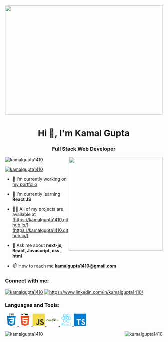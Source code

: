 <img width='100%' height='350px' src='https://media.istockphoto.com/id/1193278024/vector/application-of-smartphone-with-business-graph-and-analytics-data-on-isometric-mobile-phone.jpg?s=612x612&w=0&k=20&c=cV3zqN7LAi6_qAqW45_vZMg7HVRSt4_2NV-SRJ-FK04='/>
<h1 align="center">Hi 👋, I'm Kamal Gupta</h1>
<h3 align="center">Full Stack Web Developer</h3>
<img align='right' width='300px' height="300px" src='https://www.shutterstock.com/image-vector/software-design-over-white-background-260nw-277084379.jpg'/>
<p align="left"> <img src="https://komarev.com/ghpvc/?username=kamalgupta1410&label=Profile%20views&color=0e75b6&style=flat" alt="kamalgupta1410" /> </p>

<p align="left"> <a href="https://twitter.com/kamalgupta1410" target="blank"><img src="https://img.shields.io/twitter/follow/kamalgupta1410?logo=twitter&style=for-the-badge" alt="kamalgupta1410" /></a> </p>

- 🔭 I’m currently working on [my portfolio](https://kamalgupta1410.github.io/)

- 🌱 I’m currently learning **React JS**

- 👨‍💻 All of my projects are available at [https://kamalgupta1410.github.io/](https://kamalgupta1410.github.io/)

- 💬 Ask me about **next-js, React, Javascript, css , html**

- 📫 How to reach me **kamalgupta1410@gmail.com**

<h3 align="left">Connect with me:</h3>
<p align="left">
<a href="https://twitter.com/kamalgupta1410" target="blank"><img align="center" src="https://raw.githubusercontent.com/rahuldkjain/github-profile-readme-generator/master/src/images/icons/Social/twitter.svg" alt="kamalgupta1410" height="30" width="40" /></a>
<a href="https://linkedin.com/in/https://www.linkedin.com/in/kamalgupta1410/" target="blank"><img align="center" src="https://raw.githubusercontent.com/rahuldkjain/github-profile-readme-generator/master/src/images/icons/Social/linked-in-alt.svg" alt="https://www.linkedin.com/in/kamalgupta1410/" height="30" width="40" /></a>
</p>

<h3 align="left">Languages and Tools:</h3>
<p align="left"> <a href="https://www.w3schools.com/css/" target="_blank" rel="noreferrer"> <img src="https://raw.githubusercontent.com/devicons/devicon/master/icons/css3/css3-original-wordmark.svg" alt="css3" width="40" height="40"/> </a> <a href="https://www.w3.org/html/" target="_blank" rel="noreferrer"> <img src="https://raw.githubusercontent.com/devicons/devicon/master/icons/html5/html5-original-wordmark.svg" alt="html5" width="40" height="40"/> </a> <a href="https://developer.mozilla.org/en-US/docs/Web/JavaScript" target="_blank" rel="noreferrer"> <img src="https://raw.githubusercontent.com/devicons/devicon/master/icons/javascript/javascript-original.svg" alt="javascript" width="40" height="40"/> </a> <a href="https://nodejs.org" target="_blank" rel="noreferrer"> <img src="https://raw.githubusercontent.com/devicons/devicon/master/icons/nodejs/nodejs-original-wordmark.svg" alt="nodejs" width="40" height="40"/> </a> <a href="https://reactjs.org/" target="_blank" rel="noreferrer"> <img src="https://raw.githubusercontent.com/devicons/devicon/master/icons/react/react-original-wordmark.svg" alt="react" width="40" height="40"/> </a> <a href="https://www.typescriptlang.org/" target="_blank" rel="noreferrer"> <img src="https://raw.githubusercontent.com/devicons/devicon/master/icons/typescript/typescript-original.svg" alt="typescript" width="40" height="40"/> </a> </p>

<p><img align="left" width='35%' src="https://github-readme-stats.vercel.app/api/top-langs?username=kamalgupta1410&show_icons=true&locale=en&layout=compact" alt="kamalgupta1410" /></p>

<p>&nbsp;<img align='right' src="https://github-readme-stats.vercel.app/api?username=kamalgupta1410&show_icons=true&locale=en" alt="kamalgupta1410" /></p>
